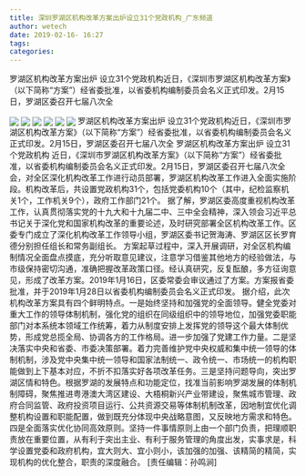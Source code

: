```yaml
---
title: 深圳罗湖区机构改革方案出炉设立31个党政机构_广东频道
author: wetech
date: 2019-02-16- 16:27
tags: 
categories: 
---
```

罗湖区机构改革方案出炉 设立31个党政机构近日，《深圳市罗湖区机构改革方案》（以下简称“方案”）经省委批准，以省委机构编制委员会名义正式印发。2月15日，罗湖区委召开七届八次全
<!-- more -->
                
<img align="center" border="0" src="http://p1.ifengimg.com/fck/2019_07/294b8f4b303e235_w600_h2161.png" />
                
<img align="center" border="0" src="http://p2.ifengimg.com/fck/2019_07/bb0f0e8d55bc4db_w600_h2281.png" />
                
<img align="center" border="0" src="http://p0.ifengimg.com/fck/2019_07/2e8ebfe612568aa_w600_h1037.png" />
            
<img align="center" border="0" src="http://p0.ifengimg.com/fck/2019_07/30b97e6794bee8f_w600_h10865.jpg" />
<img align="center" border="0" src="http://p3.ifengimg.com/fck/2019_07/7455400a4dba762_w600_h2444.jpg" />
<img align="center" border="0" src="http://p2.ifengimg.com/a/2016/0810/204c433878d5cf9size1_w16_h16.png" />
罗湖区机构改革方案出炉 设立31个党政机构近日，《深圳市罗湖区机构改革方案》（以下简称“方案”）经省委批准，以省委机构编制委员会名义正式印发。2月15日，罗湖区委召开七届八次全
罗湖区机构改革方案出炉 设立31个党政机构
近日，《深圳市罗湖区机构改革方案》（以下简称“方案”）经省委批准，以省委机构编制委员会名义正式印发。2月15日，罗湖区委召开七届八次全会，对全区深化机构改革工作进行动员部署，罗湖区机构改革工作进入全面实施阶段。机构改革后，共设置党政机构31个，包括党委机构10个（其中，纪检监察机关1个，工作机关9个），政府工作部门21个。
据了解，罗湖区委高度重视机构改革工作，认真贯彻落实党的十九大和十九届二中、三中全会精神，深入领会习近平总书记关于深化党和国家机构改革的重要论述，及时研究部署全区机构改革工作。区委专门成立了深化机构改革工作领导小组，罗湖区委书记贺海涛、罗湖区区长罗育德分别担任组长和常务副组长。
方案起草过程中，深入开展调研，对全区机构编制情况全面盘点摸底，充分听取意见建议，注意学习借鉴其他地方的经验做法，与市级保持密切沟通，准确把握改革政策口径。经认真研究，反复酝酿，多方征询意见，形成了改革方案。2019年1月16日，区委常委会审议通过了方案。方案报省委批准，并于2019年1月28日以省委机构编制委员会名义正式印发。
据介绍，此次机构改革方案具有四个鲜明特点。一是始终坚持和加强党的全面领导。健全党委对重大工作的领导体制机制，强化党的组织在同级组织中的领导地位，加强党委职能部门对本系统本领域工作统筹，着力从制度安排上发挥党的领导这个最大体制优势，形成党总揽全局、协调各方的工作格局。进一步加强了党建工作力量。二是坚决落实中央和省委、市委决策部署。着力完善维护党中央权威和集中统一领导的体制机制，涉及党中央集中统一领导和国家法制统一、政令统一、市场统一的机构职能做到上下基本对应，不折不扣落实好各项改革任务。三是坚持问题导向，突出罗湖区情和特色。根据罗湖的发展特点和功能定位，找准当前影响罗湖发展的体制机制障碍，聚焦推进粤港澳大湾区建设、大梧桐新兴产业带建设，聚焦城市管理、政府合同监管、政府投资项目运行、公共资源交易等体制机制改革，因地制宜优化调整机构设置和职能配置，做到既充分体现中央战略意图，又反映地方需求和特色。四是全面落实优化协同高效原则。坚持一件事情原则上由一个部门负责，把理顺职责放在重要位置，从有利于突出主业、有利于服务管理的角度出发，实事求是，科学设置党委和政府机构，宜大则大、宜小则小，该加强的加强、该精简的精简，实现机构的优化整合，职责的深度融合。
[责任编辑：孙鸣涧]
            
